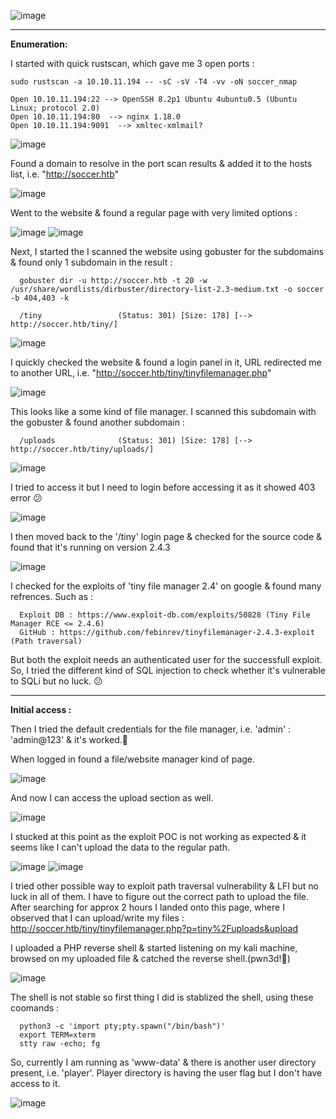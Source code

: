    ![image](https://user-images.githubusercontent.com/87700008/209568214-13059ca8-21b0-4432-878a-613bce7c9ae0.png)

-----------------------------------------------------------------------------------------------------------------------------------------------------------------------

**Enumeration:**

I started with quick rustscan, which gave me 3 open ports :

    sudo rustscan -a 10.10.11.194 -- -sC -sV -T4 -vv -oN soccer_nmap
    
    Open 10.10.11.194:22 --> OpenSSH 8.2p1 Ubuntu 4ubuntu0.5 (Ubuntu Linux; protocol 2.0)
    Open 10.10.11.194:80  --> nginx 1.18.0
    Open 10.10.11.194:9091  --> xmltec-xmlmail?
    
![image](https://user-images.githubusercontent.com/87700008/209568575-b6901fdf-1711-46a6-adf4-f51cc81e8c60.png)

Found a domain to resolve in the port scan results & added it to the hosts list, i.e. "http://soccer.htb"

![image](https://user-images.githubusercontent.com/87700008/209568773-bbec4b87-83cc-45b7-85fc-5f461bcd57fa.png)

Went to the website & found a regular page with very limited options :

![image](https://user-images.githubusercontent.com/87700008/209573968-b71a2436-351b-49ae-be3e-2869e368745e.png)
![image](https://user-images.githubusercontent.com/87700008/209573987-a8d60bf5-31f7-4db4-8dae-3b859d6a6e6e.png)

Next, I started the I scanned the website using gobuster for the subdomains & found only 1 subdomain in the result :

      gobuster dir -u http://soccer.htb -t 20 -w /usr/share/wordlists/dirbuster/directory-list-2.3-medium.txt -o soccer -b 404,403 -k
      
      /tiny                 (Status: 301) [Size: 178] [--> http://soccer.htb/tiny/]

![image](https://user-images.githubusercontent.com/87700008/209574154-23813b95-770e-4898-a2d3-9b0dec061e11.png)

I quickly checked the website & found a login panel in it, URL redirected me to another URL, i.e. "http://soccer.htb/tiny/tinyfilemanager.php"

![image](https://user-images.githubusercontent.com/87700008/209574206-1a91a307-3bfd-4bfd-bd6c-fd26dbee2107.png)

This looks like a some kind of file manager. I scanned this subdomain with the gobuster & found another subdomain :

      /uploads              (Status: 301) [Size: 178] [--> http://soccer.htb/tiny/uploads/]
      
![image](https://user-images.githubusercontent.com/87700008/209574374-1687fd45-d4b2-452b-bf7e-80fdb19e3368.png)

I tried to access it but I need to login before accessing it as it showed 403 error 😕

![image](https://user-images.githubusercontent.com/87700008/209574724-fb3c57a6-54c8-47bf-97ff-5fb5670bed37.png)

I then moved back to the '/tiny' login page & checked for the source code & found that it's running on version 2.4.3

![image](https://user-images.githubusercontent.com/87700008/209574936-eb3044f6-ea5c-4656-bcaa-60baefeda7ea.png)

I checked for the exploits of 'tiny file manager 2.4' on google & found many refrences. Such as :

      Exploit DB : https://www.exploit-db.com/exploits/50828 (Tiny File Manager RCE <= 2.4.6)
      GitHub : https://github.com/febinrev/tinyfilemanager-2.4.3-exploit (Path traversal)
      
But both the exploit needs an authenticated user for the successfull exploit. So, I tried the different kind of SQL injection to check whether it's vulnerable to SQLi but no luck. 😕

-----------------------------------------------------------------------------------------------------------------------------------------------------------------------

**Initial access :**

Then I tried the default credentials for the file manager, i.e. 'admin' : 'admin@123' & it's worked.🙂

When logged in found a file/website manager kind of page.

![image](https://user-images.githubusercontent.com/87700008/209575440-187c7121-2ed4-4536-8e81-f1ed1275ceab.png)

And now I can access the upload section as well.

![image](https://user-images.githubusercontent.com/87700008/209575549-dd34c181-f63d-445a-8918-b5c0d22b6546.png)

I stucked at this point as the exploit POC is not working as expected & it seems like I can't upload the data to the regular path.

![image](https://user-images.githubusercontent.com/87700008/209581350-83e8e96b-d088-43bb-9356-818a5d2e7dc1.png)
![image](https://user-images.githubusercontent.com/87700008/209581447-e62efb7e-1920-40cd-8637-3b13414d1ee2.png)

I tried other possible way to exploit path traversal vulnerability & LFI but no luck in all of them. I have to figure out the correct path to upload the file.
After searching for approx 2 hours I landed onto this page, where I observed that I can upload/write my files : http://soccer.htb/tiny/tinyfilemanager.php?p=tiny%2Fuploads&upload

I uploaded a PHP reverse shell & started listening on my kali machine, browsed on my uploaded file & catched the reverse shell.(pwn3d!🙂)

![image](https://user-images.githubusercontent.com/87700008/209581628-4ddafa8b-d05c-4b82-ab38-3032e67e5d27.png)

The shell is not stable so first thing I did is stablized the shell, using these coomands :

      python3 -c 'import pty;pty.spawn("/bin/bash")'
      export TERM=xterm
      stty raw -echo; fg
      
So, currently I am running as 'www-data' & there is another user directory present, i.e. 'player'. Player directory is having the user flag but I don't have access to it.

![image](https://user-images.githubusercontent.com/87700008/209581967-922a793c-9e44-45db-ac79-5f4dac792b8f.png)



